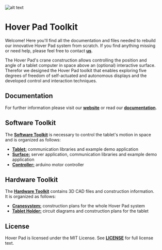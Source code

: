 ![alt text](http://www.uni-ulm.de/fileadmin/website_uni_ulm/iui.inst.100/institut/images/homepage/logo/mi-logo-en-small.png "Institute of Media Informatics, Ulm University, Ulm, Germany")

# Hover Pad Toolkit


Welcome! Here you'll find all the documentation and files needed to rebuild our innovative Hover Pad system from scratch. If you find anything missing or need help, please feel free to contact [__us__](https://www.uni-ulm.de/en/in/mi/mi-mitarbeiter/js.html).

The Hover Pad's crane construction allows controlling the position and angle of a tablet computer in space above an (optional) interactive surface. Therefor we designed the Hover Pad toolkit that enables exploring five degrees of freedom of self-actuated and autonomous displays and the developed control and interaction techniques. 

## Documentation

For further information please visit our [__website__](http://www.uni-ulm.de/?Hover-Pad) or read our [__documentation__](https://github.com/MHCI/HoverPad/tree/master/Documentation).

## Software Toolkit

The [__Software Toolkit__](https://github.com/MHCI/HoverPad/tree/master/Software) is necessary to control the tablet's motion in space and is organized as follows:

* [__Tablet:__](https://github.com/MHCI/HoverPad/tree/master/Software/Tablet) communication libraries and example demo application 
* [__Surface:__](https://github.com/MHCI/HoverPad/tree/master/Software/Surface) server application, communication libraries and example demo application 
* [__Controller:__](https://github.com/MHCI/HoverPad/tree/master/Software/Controller) arduino motor controller 


## Hardware Toolkit

The [__Hardware Toolkit__](https://github.com/MHCI/HoverPad/tree/master/Hardware) contains 3D CAD files and construction information. It is organized as follows:

* [__Cranesystem:__](https://github.com/MHCI/HoverPad/tree/master/Hardware/Cranesystem) construction plans for the whole Hover Pad system 
* [__Tablet Holder:__](https://github.com/MHCI/HoverPad/tree/master/Hardware/Tablet%20Holder) circuit diagrams and construction plans for the tablet 


## License

Hover Pad is licensed under the MIT License. See [__LICENSE__](https://github.com/MHCI/HoverPad/blob/master/LICENSE) for full license text.

